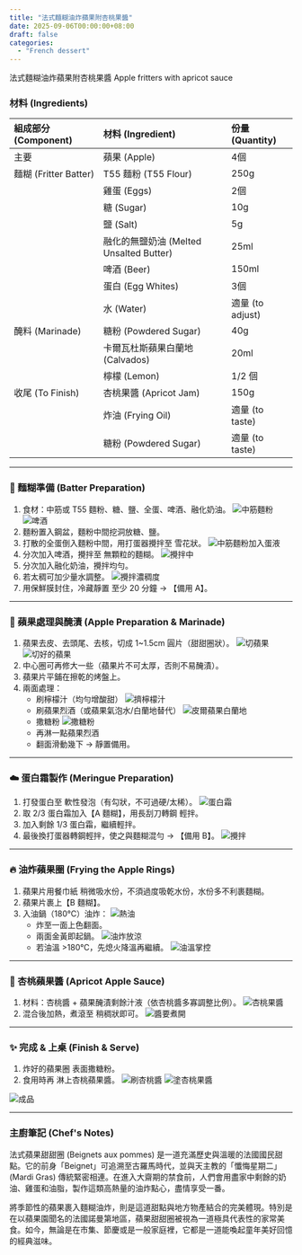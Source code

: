 ```yaml
---
title: "法式麵糊油炸蘋果附杏桃果醬"
date: 2025-09-06T00:00:00+08:00
draft: false
categories:
  - "French dessert"
---
```


法式麵糊油炸蘋果附杏桃果醬
Apple fritters with apricot sauce

### 材料 (Ingredients)

| 組成部分 (Component) | 材料 (Ingredient) | 份量 (Quantity) |
| :--- | :--- | :--- |
| 主要 | 蘋果 (Apple) | 4個 |
| 麵糊 (Fritter Batter) | T55 麵粉 (T55 Flour) | 250g |
| | 雞蛋 (Eggs) | 2個 |
| | 糖 (Sugar) | 10g |
| | 鹽 (Salt) | 5g |
| | 融化的無鹽奶油 (Melted Unsalted Butter) | 25ml |
| | 啤酒 (Beer) | 150ml |
| | 蛋白 (Egg Whites) | 3個 |
| | 水 (Water) | 適量 (to adjust) |
| 醃料 (Marinade) | 糖粉 (Powdered Sugar) | 40g |
| | 卡爾瓦杜斯蘋果白蘭地 (Calvados) | 20ml |
| | 檸檬 (Lemon) | 1/2 個 |
| 收尾 (To Finish) | 杏桃果醬 (Apricot Jam) | 150g |
| | 炸油 (Frying Oil) | 適量 (to taste) |
| | 糖粉 (Powdered Sugar) | 適量 (to taste) |

---

### 🍺 麵糊準備 (Batter Preparation)

1.  食材：中筋或 T55 麵粉、糖、鹽、全蛋、啤酒、融化奶油。
    ![中筋麵粉](/images/法式麵糊油炸蘋果附杏桃果醬/中筋麵粉.jpg)
    ![啤酒](/images/法式麵糊油炸蘋果附杏桃果醬/啤酒.jpg)
2.  麵粉置入鋼盆，麵粉中間挖洞放糖、鹽。
3.  打散的全蛋倒入麵粉中間，用打蛋器攪拌至 雪花狀。
    ![中筋麵粉加入蛋液](/images/法式麵糊油炸蘋果附杏桃果醬/中筋麵粉加入蛋液.jpg)
4.  分次加入啤酒，攪拌至 無顆粒的麵糊。
    ![攪拌中](/images/法式麵糊油炸蘋果附杏桃果醬/攪拌中.jpg)
5.  分次加入融化奶油，攪拌均勻。
6.  若太稠可加少量水調整。
    ![攪拌濃稠度](/images/法式麵糊油炸蘋果附杏桃果醬/攪拌濃稠度.jpg)
7.  用保鮮膜封住，冷藏靜置 至少 20 分鐘 → 【備用 A】。

---

### 🍏 蘋果處理與醃漬 (Apple Preparation & Marinade)

1.  蘋果去皮、去頭尾、去核，切成 1~1.5cm 圓片（甜甜圈狀）。
    ![切蘋果](/images/法式麵糊油炸蘋果附杏桃果醬/切蘋果.jpg)
    ![切好的蘋果](/images/法式麵糊油炸蘋果附杏桃果醬/切好的蘋果.jpg)
2.  中心圈可再修大一些（蘋果片不可太厚，否則不易醃漬）。
3.  蘋果片平鋪在擦乾的烤盤上。
4.  兩面處理：
    *   刷檸檬汁（均勻增酸甜）
        ![擠檸檬汁](/images/法式麵糊油炸蘋果附杏桃果醬/擠檸檬汁.jpg)
    *   刷蘋果烈酒（或蘋果氣泡水/白蘭地替代）
        ![皮爾蘋果白蘭地](/images/法式麵糊油炸蘋果附杏桃果醬/皮爾蘋果白蘭地.jpg)
    *   撒糖粉
        ![撒糖粉](/images/法式麵糊油炸蘋果附杏桃果醬/撒糖粉.jpg)
    *   再淋一點蘋果烈酒
    *   翻面滑動幾下 → 靜置備用。

---

### ☁️ 蛋白霜製作 (Meringue Preparation)

1.  打發蛋白至 軟性發泡（有勾狀，不可過硬/太稀）。
    ![蛋白霜](/images/法式麵糊油炸蘋果附杏桃果醬/蛋白霜.jpg)
2.  取 2/3 蛋白霜加入【A 麵糊】，用長刮刀轉鋼 輕拌。
3.  加入剩餘 1/3 蛋白霜，繼續輕拌。
4.  最後換打蛋器轉鋼輕拌，使之與麵糊混勻 → 【備用 B】。
    ![攪拌](/images/法式麵糊油炸蘋果附杏桃果醬/攪拌.jpg)

---

### 🔥 油炸蘋果圈 (Frying the Apple Rings)

1.  蘋果片用餐巾紙 稍微吸水份，不須過度吸乾水份，水份多不利裹麵糊。
2.  蘋果片裹上【B 麵糊】。
3.  入油鍋（180°C）油炸：
    ![熱油](/images/法式麵糊油炸蘋果附杏桃果醬/熱油.jpg)
    *   炸至一面上色翻面。
    *   兩面金黃即起鍋。
        ![油炸放涼](/images/法式麵糊油炸蘋果附杏桃果醬/油炸放涼.jpg)
    *   若油溫 >180°C，先熄火降溫再繼續。
        ![油溫掌控](/images/法式麵糊油炸蘋果附杏桃果醬/油溫掌控.jpg)

---

### 🍑 杏桃蘋果醬 (Apricot Apple Sauce)

1.  材料：杏桃醬 + 蘋果醃漬剩餘汁液（依杏桃醬多寡調整比例）。
    ![杏桃果醬](/images/法式麵糊油炸蘋果附杏桃果醬/杏桃果醬.jpg)
2.  混合後加熱，煮滾至 稍稠狀即可。
    ![醬要煮開](/images/法式麵糊油炸蘋果附杏桃果醬/醬要煮開.jpg)

---

### ✨ 完成 & 上桌 (Finish & Serve)

1.  炸好的蘋果圈 表面撒糖粉。
2.  食用時再 淋上杏桃蘋果醬。
    ![刷杏桃醬](/images/法式麵糊油炸蘋果附杏桃果醬/刷杏桃醬.jpg)
    ![塗杏桃果醬](/images/法式麵糊油炸蘋果附杏桃果醬/塗杏桃果醬.jpg)

![成品](/images/法式麵糊油炸蘋果附杏桃果醬/成品.jpg)

---

### 主廚筆記 (Chef's Notes)

法式蘋果甜甜圈 (Beignets aux pommes) 是一道充滿歷史與溫暖的法國國民甜點。它的前身「Beignet」可追溯至古羅馬時代，並與天主教的「懺悔星期二」(Mardi Gras) 傳統緊密相連。在進入大齋期的禁食前，人們會用盡家中剩餘的奶油、雞蛋和油脂，製作這類高熱量的油炸點心，盡情享受一番。

將季節性的蘋果裹入麵糊油炸，則是這道甜點與地方物產結合的完美體現。特別是在以蘋果園聞名的法國諾曼第地區，蘋果甜甜圈被視為一道極具代表性的家常美食。如今，無論是在市集、節慶或是一般家庭裡，它都是一道能喚起童年美好回憶的經典滋味。
